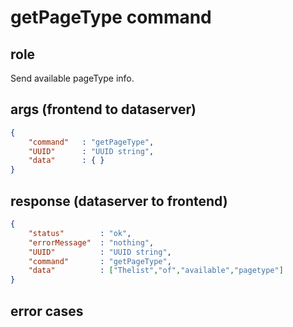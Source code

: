# getPageType command
## role
 Send available pageType info.

## args (frontend to dataserver)
```json
{
    "command"   : "getPageType",
    "UUID"      : "UUID string",
    "data"      : { }
}
```

## response (dataserver to frontend)
```json
{
    "status"        : "ok",
    "errorMessage"  : "nothing",
    "UUID"          : "UUID string",
    "command"       : "getPageType",
    "data"          : ["Thelist","of","available","pagetype"]
}
```

## error cases



